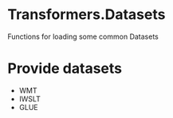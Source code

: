 # Transformers.Datasets
Functions for loading some common Datasets

# Provide datasets

- WMT
- IWSLT
- GLUE

